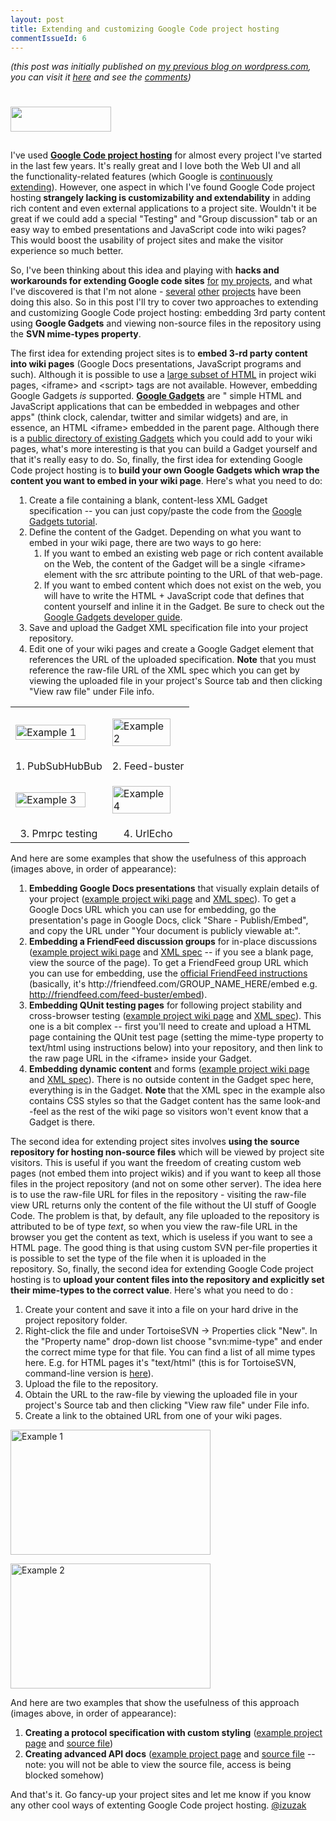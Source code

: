 ```yaml
---
layout: post
title: Extending and customizing Google Code project hosting
commentIssueId: 6
---
```


_(this post was initially published on [my previous blog on wordpress.com](http://izuzak.wordpress.com/), you can visit it [here](http://izuzak.wordpress.com/2009/12/14/extending-and-customizing-google-code-project-hosting/) and see the [comments](http://izuzak.wordpress.com/2009/12/14/extending-and-customizing-google-code-project-hosting/#comments))_

<a href="http://code.google.com/hosting/" target="_blank"><img class="aligncenter" style="margin-top:25px;margin-bottom:15px;" title="Google Code" src="http://www.gstatic.com/codesite/ph/images/code_small.png" alt="" width="161" height="40" /></a>

<p>I've used <a href="http://code.google.com/hosting/" target="_blank"><strong>Google Code project hosting</strong></a> for almost every project I've started in the last few years. It's really great and I love both the Web UI and all the functionality-related features (which Google is <a href="http://code.google.com/p/support/wiki/WhatsNew" target="_blank">continuously extending</a>). However, one aspect in which I've found Google Code project hosting<strong> strangely lacking </strong><strong>is customizability and extendability</strong> in adding rich content and even external applications to a project site. Wouldn't it be great if we could add a special "Testing" and "Group discussion" tab or an easy way to embed presentations and JavaScript code into wiki pages? This would boost the usability of project sites and make the visitor experience so much better.</p>
So, I've been thinking about this idea and playing with <strong>hacks and workarounds for extending Google code sites</strong> <a href="http://code.google.com/p/pmrpc/" target="_blank">for</a> <a href="http://code.google.com/p/urlecho/" target="_blank">my</a><a href="http://code.google.com/p/feed-buster/" target="_blank"> projects</a>, and what I've discovered is that I'm not alone - <a href="http://code.google.com/p/pubsubhubbub/" target="_blank">several</a> <a href="http://code.google.com/p/google-caja/" target="_blank">other</a> <a href="http://code.google.com/p/closure-library/" target="_blank">projects</a> have been doing this also. So in this post I'll try to cover two approaches to extending and customizing Google Code project hosting: embedding 3rd party content using <strong>Google Gadgets</strong> and viewing non-source files in the repository using the <strong>SVN mime-types property</strong>.

The first idea for extending project sites is to <strong>embed 3-rd party content into wiki pages</strong> (Google Docs presentations, JavaScript programs and such). Although it is possible to use a <a href="http://code.google.com/p/support/wiki/WikiSyntax#HTML_support" target="_blank">large subset of HTML</a> in project wiki pages, &lt;iframe&gt; and &lt;script&gt; tags are not available. However, embedding Google Gadgets <em>is </em>supported. <a href="http://code.google.com/apis/gadgets/" target="_blank"><strong>Google Gadgets</strong></a> are " simple HTML and JavaScript applications that can be embedded in webpages and other apps" (think clock, calendar, twitter and similar widgets) and are, in essence, an HTML &lt;iframe&gt; embedded in the parent page. Although there is a <a href="http://www.google.com/ig/directory?synd=open" target="_blank">public directory of existing Gadgets</a> which you could add to your wiki pages, what's more interesting is that you can build a Gadget yourself and that it's really easy to do. So, finally, the first idea for extending Google Code project hosting is to<strong> build your own Google Gadgets which wrap the content you want to embed in your wiki page</strong>. Here's what you need to do:
<ol style="padding-left:30px;">
	<li>Create a file containing a blank, content-less XML Gadget specification -- you can just copy/paste the code from the <a href="http://code.google.com/apis/gadgets/docs/gs.html#Hello_World" target="_blank">Google Gadgets tutorial</a>.</li>
	<li>Define the content of the Gadget. Depending on what you want to embed in your wiki page, there are two ways to go here:
<ol>
	<li>If you want to embed an existing web page or rich content available on the Web, the content of the Gadget will be a single &lt;iframe&gt; element with the src attribute pointing to the URL of that web-page.</li>
	<li>If you want to embed content which does not exist on the web, you will have to write the HTML + JavaScript code that defines that content yourself and inline it in the Gadget. Be sure to check out the <a href="http://code.google.com/apis/gadgets/docs/dev_guide.html" target="_blank">Google Gadgets developer guide</a>.</li>
</ol>
</li>
	<li>Save and upload the Gadget XML specification file into your project repository.</li>
	<li>Edit one of your wiki pages and create a Google Gadget element that references the URL of the uploaded specification. <strong>Note</strong> that you must reference the raw-file URL of the XML spec which you can get by viewing the uploaded file in your project's Source tab and then clicking "View raw file" under File info.</li>
</ol>

<table>
<tr>
<td>
<p><a href="http://code.google.com/p/pubsubhubbub"><img class="aligncenter" title="Example 1" src="http://izuzak.files.wordpress.com/2009/12/blog_pres1.png" alt="Example 1" width="90%" /></a></p> 
</td>
<td>
<p><a href="http://code.google.com/p/feed-buster"><img class="aligncenter" title="Example 2" src="http://izuzak.files.wordpress.com/2009/12/blog_ff1.png" alt="Example 2" width="90%"  /></a></p>
</td>
</tr>
<tr>
<td>
<center> 1. PubSubHubBub </center>
</td>
<td>
<center> 2. Feed-buster </center>
</td>
</tr>
<tr>
<td>
<p><a href="http://code.google.com/p/pmrpc/wiki/PmrpcTesting"><img class="aligncenter"  title="Example 3" src="http://izuzak.files.wordpress.com/2009/12/blog_qunit1.png" alt="Example 3" width="90%"  /></a></p>
</td>
<td>
<p><a href="http://code.google.com/p/urlecho"><img class="aligncenter" title="Example 4" src="http://izuzak.files.wordpress.com/2009/12/blog_form1.png" alt="Example 4" width="90%" /></a></p>
</td>
</tr>
<tr>
<td>
<center> 3. Pmrpc testing </center>
</td>
<td>
<center> 4. UrlEcho </center>
</td>
</tr>
</table>

And here are some examples that show the usefulness of this approach (images above, in order of appearance):
<ol style="padding-left:30px;">
	<li><strong>Embedding Google Docs presentations</strong> that visually explain details of your project (<a href="http://code.google.com/p/pubsubhubbub/" target="_blank">example project wiki page</a> and <a href="http://code.google.com/p/pubsubhubbub/source/browse/trunk/presentation_gadget.xml" target="_blank">XML spec</a>). To get a Google Docs URL which you can use for embedding, go the presentation's page in Google Docs, click "Share - Publish/Embed", and copy the URL under "Your document is publicly viewable at:".</li>
	<li><strong>Embedding a FriendFeed discussion groups</strong> for in-place discussions (<a href="http://code.google.com/p/feed-buster/#Feedback" target="_blank">example project wiki page</a> and <a href="http://hosting.gmodules.com/ig/gadgets/file/105320743644204138718/feedbuster.xml" target="_blank">XML spec</a> -- if you see a blank page, view the source of the page). To get a FriendFeed group URL which you can use for embedding, use the <a href="http://friendfeed.com/embed/realtime" target="_blank">official FriendFeed instructions</a> (basically, it's http://friendfeed.com/GROUP_NAME_HERE/embed e.g. <a href="http://friendfeed.com/feed-buster/embed">http://friendfeed.com/feed-buster/embed</a>).</li>
	<li><strong>Embedding QUnit testing pages</strong> for following project stability and cross-browser testing (<a href="http://code.google.com/p/pmrpc/wiki/PmrpcTesting" target="_blank">example project wiki page</a> and <a href="http://code.google.com/p/pmrpc/source/browse/trunk/testing/testingGadget.xml" target="_blank">XML spec</a>). This one is a bit complex -- first you'll need to create and upload a HTML page containing the QUnit test page (setting the mime-type property to text/html using instructions below) into your repository, and then link to the raw page URL in the &lt;iframe&gt; inside your Gadget.</li>
	<li><strong>Embedding dynamic content</strong> and forms (<a href="http://code.google.com/p/urlecho/#AppEngine_server" target="_blank">example project wiki page</a> and <a href="http://code.google.com/p/urlecho/source/browse/trunk/googlecodegadget.xml" target="_blank">XML spec</a>). There is no outside content in the Gadget spec here, everything is in the Gadget. <strong>Note </strong>that the XML spec in the example also contains CSS styles so that the Gadget content has the same look-and -feel as the rest of the wiki page so visitors won't event know that a Gadget is there.</li>
</ol>
The second idea for extending project sites involves <strong>using the source repository for hosting non-source files</strong> which will be viewed by project site visitors. This is useful if you want the freedom of creating custom web pages (not embed them into project wikis) and if you want to keep all those files in the project repository (and not on some other server). The idea here is to use the raw-file URL for files in the repository - visiting the raw-file view URL returns only the content of the file without the UI stuff of Google Code. The problem is that, by default, any file uploaded to the repository is attributed to be of type <em>text</em>, so when you view the raw-file URL in the browser you get the content as text, which is useless if you want to see a HTML page. The good thing is that using custom SVN per-file properties it is possible to set the type of the file when it is uploaded in the repository. So, finally, the second idea for extending Google Code project hosting is to <strong>upload your content files into the repository and explicitly set their mime-types to the correct value</strong>. Here's what you need to do :
<ol>
	<li>Create your content and save it into a file on your hard drive in the project repository folder.</li>
	<li>Right-click the file and under TortoiseSVN -&gt; Properties click "New". In the "Property name" drop-down list choose "svn:mime-type" and ender the correct mime type for that file. You can find a list of all mime types here. E.g. for HTML pages it's "text/html" (this is for TortoiseSVN, command-line version is <a href="http://code.google.com/p/support/wiki/SubversionFAQ#How_can_I_make_SVN_serve_HTML_and_images_with_the_correct_Conten" target="_blank">here</a>).</li>
	<li>Upload the file to the repository.</li>
	<li>Obtain the URL to the raw-file by viewing the uploaded file in your project's Source tab and then clicking "View raw file" under File info.</li>
	<li>Create a link to the obtained URL from one of your wiki pages.</li>
</ol>

<p><a href="http://pubsubhubbub.googlecode.com/svn/trunk/pubsubhubbub-core-0.2.html"><img class="aligncenter" title="Example 1" src="http://izuzak.files.wordpress.com/2009/12/blog_pshb.png" alt="Example 1" width="320" height="200" /></a></p>

<p><a href="http://closure-library.googlecode.com/svn/trunk/closure/goog/docs/index.html"><img class="aligncenter" title="Example 2" src="http://izuzak.files.wordpress.com/2009/12/blog_closure.png" alt="Example 2" width="320" height="200" /></a></p>

And here are two examples that show the usefulness of this approach (images above, in order of appearance):
<ol>
	<li><strong>Creating a protocol specification with custom styling</strong> (<a href="http://pubsubhubbub.googlecode.com/svn/trunk/pubsubhubbub-core-0.2.html" target="_blank">example project page</a> and <a href="http://code.google.com/p/pubsubhubbub/source/browse/trunk/pubsubhubbub-core-0.2.html" target="_blank">source file</a>)</li>
	<li><strong>Creating advanced API docs</strong> (<a href="http://closure-library.googlecode.com/svn/trunk/closure/goog/docs/index.html" target="_blank">example project page</a> and <a href="http://code.google.com/p/closure-library/source/browse/#svn/trunk/closure/goog/docs/index.html" target="_blank">source file</a> -- note: you will not be able to view the source file, access is being blocked somehow)</li>
</ol>
And that's it. Go fancy-up your project sites and let me know if you know any other cool ways of extenting Google Code project hosting. <a href="http://www.twitter.com/izuzak" target="_blank">@izuzak</a>
